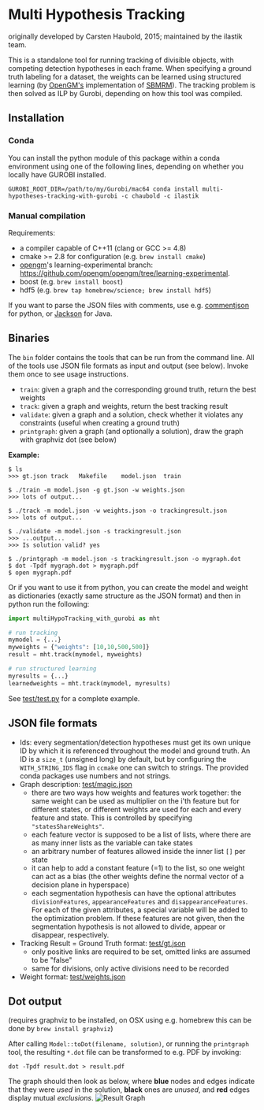 # Multi Hypothesis Tracking

originally developed by Carsten Haubold, 2015; maintained by the ilastik team.

This is a standalone tool for running tracking of divisible objects, with competing detection hypotheses in each frame. When specifying a ground truth labeling for a dataset, the weights can be learned using structured learning (by [OpenGM's](http://github.com/opengm/opengm) implementation of [SBMRM](https://github.com/funkey/sbmrm)). The tracking problem is then solved as ILP by Gurobi, depending on how this tool was compiled.

## Installation

### Conda

You can install the python module of this package within a conda environment using one of the following lines, depending on whether you locally have GUROBI installed.

	GUROBI_ROOT_DIR=/path/to/my/Gurobi/mac64 conda install multi-hypotheses-tracking-with-gurobi -c chaubold -c ilastik

### Manual compilation

Requirements: 

* a compiler capable of C++11 (clang or GCC >= 4.8)
* cmake >= 2.8 for configuration (e.g. `brew install cmake`)
* [opengm](https://github.com/opengm/opengm)'s learning-experimental branch: https://github.com/opengm/opengm/tree/learning-experimental.
* boost (e.g. `brew install boost`)
* hdf5 (e.g. `brew tap homebrew/science; brew install hdf5`)

If you want to parse the JSON files with comments, use e.g. [commentjson](https://pypi.python.org/pypi/commentjson/) for python, or [Jackson](https://github.com/FasterXML/jackson-core/wiki/JsonParser-Features) for Java.


## Binaries

The `bin` folder contains the tools that can be run from the command line. 
All of the tools use JSON file formats as input and output (see below). Invoke them once to see usage instructions.

* `train`: given a graph and the corresponding ground truth, return the best weights
* `track`: given a graph and weights, return the best tracking result
* `validate`: given a graph and a solution, check whether it violates any constraints (useful when creating a ground truth)
* `printgraph`: given a graph (and optionally a solution), draw the graph with graphviz dot (see below)


**Example:**
```
$ ls
>>> gt.json	track	Makefile	model.json	train

$ ./train -m model.json -g gt.json -w weights.json
>>> lots of output...

$ ./track -m model.json -w weights.json -o trackingresult.json
>>> lots of output...

$ ./validate -m model.json -s trackingresult.json
>>> ...output...
>>> Is solution valid? yes

$ ./printgraph -m model.json -s trackingresult.json -o mygraph.dot
$ dot -Tpdf mygraph.dot > mygraph.pdf
$ open mygraph.pdf
```

Or if you want to use it from python, you can create the model and weight as dictionaries (exactly same structure as the JSON format) and then in python run the following:

```python
import multiHypoTracking_with_gurobi as mht

# run tracking
mymodel = {...}
myweights = {"weights": [10,10,500,500]}
result = mht.track(mymodel, myweights)

# run structured learning
myresults = {...}
learnedweights = mht.track(mymodel, myresults)
```

See [test/test.py](test/test.py) for a complete example.

## JSON file formats

* Ids: every segmentation/detection hypotheses must get its own unique ID by which it is referenced throughout the model and ground truth. 
 An ID is a `size_t` (unsigned long) by default, but by configuring the `WITH_STRING_IDS` flag in `ccmake` one can switch to strings. The 
 provided conda packages use numbers and not strings.
* Graph description: [test/magic.json](test/magic.json)
	- there are two ways how weights and features work together: the same weight can be used as multiplier on the i'th feature but for different states, or different weights are used for each and every feature and state. This is controlled by specifying `"statesShareWeights"`.
	- each feature vector is supposed to be a list of lists, where there are as many inner lists as the variable can take states
	- an arbitrary number of features allowed inside the inner list `[]` per state
	- it can help to add a constant feature (=1) to the list, so one weight can act as a bias (the other weights define the normal vector of a decision plane in hyperspace)
	- each segmentation hypothesis can have the optional attributes `divisionFeatures`, `appearanceFeatures` and `disappearanceFeatures`. For each of the given attributes, a special variable will be added to the optimization problem. If these features are not given, then the segmentation hypothesis is not allowed to divide, appear or disappear, respectively.
* Tracking Result = Ground Truth format: [test/gt.json](test/gt.json)
	- only positive links are required to be set, omitted links are assumed to be "false"
	- same for divisions, only active divisions need to be recorded
* Weight format: [test/weights.json](test/weights.json)

## Dot output

(requires graphviz to be installed, on OSX using e.g. homebrew this can be done by `brew install graphviz`)

After calling `Model::toDot(filename, solution)`, or running the `printgraph` tool, the resulting `*.dot` file can be transformed to e.g. PDF by invoking:

```
dot -Tpdf result.dot > result.pdf
```

The graph should then look as below, where **blue** nodes and edges indicate that they were *used* in the solution, **black** ones are *unused*, and **red** edges display mutual *exclusions*.
![Result Graph](test/result.png)
